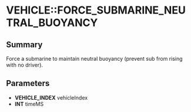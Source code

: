 # VEHICLE::FORCE_SUBMARINE_NEUTRAL_BUOYANCY

## Summary
Force a submarine to maintain neutral buoyancy (prevent sub from rising with no driver).

## Parameters
* **VEHICLE_INDEX** vehicleIndex
* **INT** timeMS